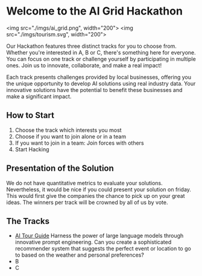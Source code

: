 # Welcome to the AI Grid Hackathon
<img src="./imgs/ai_grid.png", width="200">
<img src="./imgs/tourism.svg", width="200">


Our Hackathon features three distinct tracks for you to choose from. Whether you're interested in A, B or C, there's something here for everyone. You can focus on one track or challenge yourself by participating in multiple ones. Join us to innovate, collaborate, and make a real impact!

Each track presents challenges provided by local businesses, offering you the unique opportunity to develop AI solutions using real industry data. Your innovative solutions have the potential to benefit these businesses and make a significant impact.

## How to Start

1. Choose the track which interests you most
2. Choose if you want to join alone or in a team
3. If you want to join in a team: Join forces with others
4. Start Hacking

## Presentation of the Solution

We do not have quantitative metrics to evaluate your solutions. Nevertheless, it would be nice if you could present your solution on friday. This would first give the companies the chance to pick up on your great ideas. The winners per track will be crowned by all of us by vote.

## The Tracks

- [AI Tour Guide](tourism_mv.md) Harness the power of large language models through innovative prompt engineering. Can you create a sophisticated recommender system that suggests the perfect event or location to go to based on the weather and personal preferences?
- B
- C

